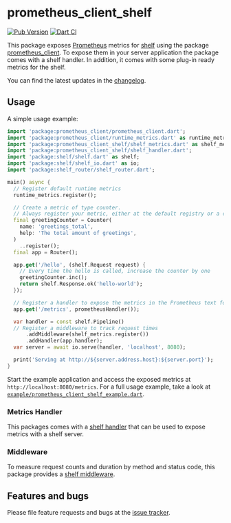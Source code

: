 prometheus_client_shelf
===

[![Pub Version](https://img.shields.io/pub/v/prometheus_client_shelf)][prometheus_client_shelf]
[![Dart CI](https://github.com/tentaclelabs/prometheus_client/actions/workflows/dart.yml/badge.svg)](https://github.com/tentaclelabs/prometheus_client/actions/workflows/dart.yml)

This package exposes [Prometheus][prometheus] metrics for [shelf][shelf] using the
package [prometheus_client][prometheus_client]. To expose them in your server application the package comes with a shelf
handler. In addition, it comes with some plug-in ready metrics for the shelf.

You can find the latest updates in the [changelog][changelog].

## Usage

A simple usage example:

```dart
import 'package:prometheus_client/prometheus_client.dart';
import 'package:prometheus_client/runtime_metrics.dart' as runtime_metrics;
import 'package:prometheus_client_shelf/shelf_metrics.dart' as shelf_metrics;
import 'package:prometheus_client_shelf/shelf_handler.dart';
import 'package:shelf/shelf.dart' as shelf;
import 'package:shelf/shelf_io.dart' as io;
import 'package:shelf_router/shelf_router.dart';

main() async {
  // Register default runtime metrics
  runtime_metrics.register();

  // Create a metric of type counter. 
  // Always register your metric, either at the default registry or a custom one.
  final greetingCounter = Counter(
    name: 'greetings_total',
    help: 'The total amount of greetings',
  )
    ..register();
  final app = Router();

  app.get('/hello', (shelf.Request request) {
    // Every time the hello is called, increase the counter by one 
    greetingCounter.inc();
    return shelf.Response.ok('hello-world');
  });

  // Register a handler to expose the metrics in the Prometheus text format
  app.get('/metrics', prometheusHandler());

  var handler = const shelf.Pipeline()
  // Register a middleware to track request times
      .addMiddleware(shelf_metrics.register())
      .addHandler(app.handler);
  var server = await io.serve(handler, 'localhost', 8080);

  print('Serving at http://${server.address.host}:${server.port}');
}
```

Start the example application and access the exposed metrics at `http://localhost:8080/metrics`. For a full usage
example, take a look at [`example/prometheus_client_shelf_example.dart`][example].

### Metrics Handler

This packages comes with a [shelf handler][shelf_handler] that can be used to expose metrics with a shelf server.

### Middleware

To measure request counts and duration by method and status code, this package provides
a [shelf middleware][shelf_middleware].

## Features and bugs

Please file feature requests and bugs at the [issue tracker][tracker].

[prometheus_client]: https://pub.dev/packages/prometheus_client

[prometheus_client_shelf]: https://pub.dev/packages/prometheus_client_shelf

[tracker]: https://github.com/tentaclelabs/prometheus_client/issues

[prometheus]: https://prometheus.io/

[shelf]: https://pub.dev/packages/shelf

[example]: https://github.com/tentaclelabs/prometheus_client/blob/main/prometheus_client_shelf/example/prometheus_client_shelf_example.dart

[changelog]: https://github.com/tentaclelabs/prometheus_client/blob/main/prometheus_client_shelf/CHANGELOG.md

[shelf_handler]: https://pub.dev/documentation/prometheus_client_shelf/latest/shelf_handler/prometheusHandler.html

[shelf_middleware]: https://pub.dev/documentation/prometheus_client_shelf/latest/shelf_metrics/register.html
